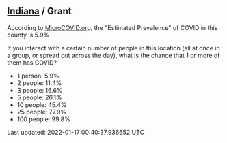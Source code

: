 
## [Indiana](/united-states/indiana) / Grant

According to [MicroCOVID.org](http://microcovid.org),
the "Estimated Prevalence" of COVID in this county is 5.9%

If you interact with a certain number of people in this location
(all at once in a group, or spread out across the day), what is the chance that
1 or more of them has COVID?

- 1 person: 5.9%
- 2 people: 11.4%
- 3 people: 16.6%
- 5 people: 26.1%
- 10 people: 45.4%
- 25 people: 77.9%
- 100 people: 99.8%

Last updated: 2022-01-17 00:40:37.936652 UTC
